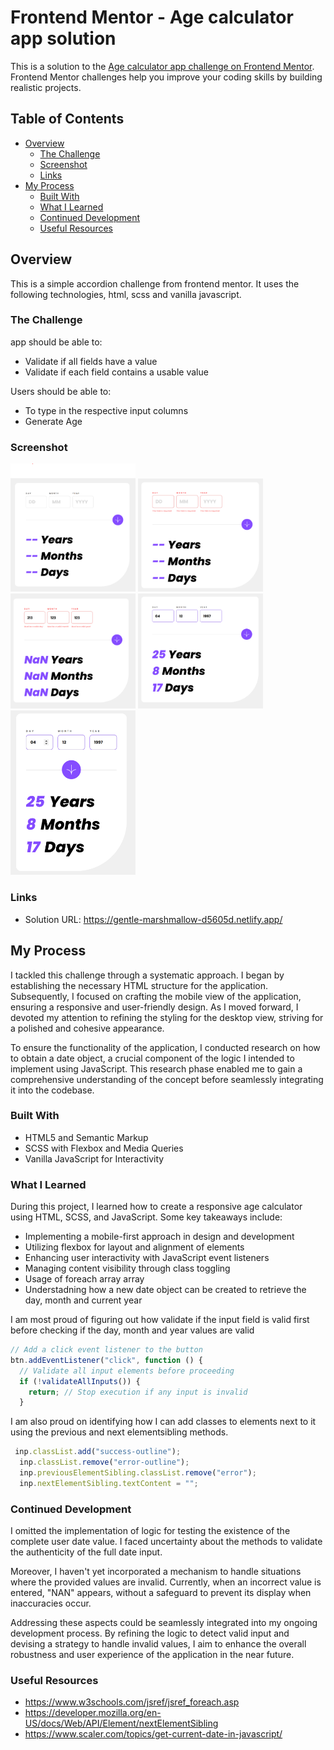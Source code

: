 # Frontend Mentor - Age calculator app solution

This is a solution to the [Age calculator app challenge on Frontend Mentor](https://www.frontendmentor.io/challenges/age-calculator-app-dF9DFFpj-Q). Frontend Mentor challenges help you improve your coding skills by building realistic projects.

## Table of Contents

- [Overview](#overview)
  - [The Challenge](#the-challenge)
  - [Screenshot](#screenshot)
  - [Links](#links)
- [My Process](#my-process)
  - [Built With](#built-with)
  - [What I Learned](#what-i-learned)
  - [Continued Development](#continued-development)
  - [Useful Resources](#useful-resources)

## Overview

This is a simple accordion challenge from frontend mentor. It uses the following technologies, html, scss and vanilla javascript.

### The Challenge

app should be able to:

- Validate if all fields have a value
- Validate if each field contains a usable value

Users should be able to:

- To type in the respective input columns
- Generate Age

### Screenshot

<img src="./image.png" alt="test" width="200" />
<img src="./image-1.png" alt="test" width="200" />
<img src="./image-2.png" alt="test" width="200" />
<img src="./image-3.png" alt="test" width="200" />
<img src="./image-4.png" alt="test" width="200" />

### Links

- Solution URL: https://gentle-marshmallow-d5605d.netlify.app/

## My Process

I tackled this challenge through a systematic approach. I began by establishing the necessary HTML structure for the application. Subsequently, I focused on crafting the mobile view of the application, ensuring a responsive and user-friendly design. As I moved forward, I devoted my attention to refining the styling for the desktop view, striving for a polished and cohesive appearance.

To ensure the functionality of the application, I conducted research on how to obtain a date object, a crucial component of the logic I intended to implement using JavaScript. This research phase enabled me to gain a comprehensive understanding of the concept before seamlessly integrating it into the codebase.

### Built With

- HTML5 and Semantic Markup
- SCSS with Flexbox and Media Queries
- Vanilla JavaScript for Interactivity

### What I Learned

During this project, I learned how to create a responsive age calculator using HTML, SCSS, and JavaScript. Some key takeaways include:

- Implementing a mobile-first approach in design and development
- Utilizing flexbox for layout and alignment of elements
- Enhancing user interactivity with JavaScript event listeners
- Managing content visibility through class toggling
- Usage of foreach array array
- Understadning how a new date object can be created to retrieve the day, month and current year

I am most proud of figuring out how validate if the input field is valid first before checking if the day, month and year values are valid

```javascript
// Add a click event listener to the button
btn.addEventListener("click", function () {
  // Validate all input elements before proceeding
  if (!validateAllInputs()) {
    return; // Stop execution if any input is invalid
  }

```

I am also proud on identifying how I can add classes to elements next to it using the previous and next elementsibling methods.

```javascript
 inp.classList.add("success-outline");
  inp.classList.remove("error-outline");
  inp.previousElementSibling.classList.remove("error");
  inp.nextElementSibling.textContent = "";
```

### Continued Development

I omitted the implementation of logic for testing the existence of the complete user date value. I faced uncertainty about the methods to validate the authenticity of the full date input.

Moreover, I haven't yet incorporated a mechanism to handle situations where the provided values are invalid. Currently, when an incorrect value is entered, "NAN" appears, without a safeguard to prevent its display when inaccuracies occur.

Addressing these aspects could be seamlessly integrated into my ongoing development process. By refining the logic to detect valid input and devising a strategy to handle invalid values, I aim to enhance the overall robustness and user experience of the application in the near future.

### Useful Resources

- https://www.w3schools.com/jsref/jsref_foreach.asp
- https://developer.mozilla.org/en-US/docs/Web/API/Element/nextElementSibling
- https://www.scaler.com/topics/get-current-date-in-javascript/

